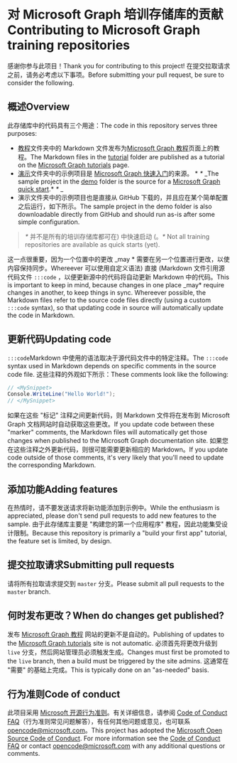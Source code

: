 # <a name="contributing-to-microsoft-graph-training-repositories"></a><span data-ttu-id="d6c14-101">对 Microsoft Graph 培训存储库的贡献</span><span class="sxs-lookup"><span data-stu-id="d6c14-101">Contributing to Microsoft Graph training repositories</span></span>

<span data-ttu-id="d6c14-102">感谢你参与此项目！</span><span class="sxs-lookup"><span data-stu-id="d6c14-102">Thank you for contributing to this project!</span></span> <span data-ttu-id="d6c14-103">在提交拉取请求之前，请务必考虑以下事项。</span><span class="sxs-lookup"><span data-stu-id="d6c14-103">Before submitting your pull request, be sure to consider the following.</span></span>

## <a name="overview"></a><span data-ttu-id="d6c14-104">概述</span><span class="sxs-lookup"><span data-stu-id="d6c14-104">Overview</span></span>

<span data-ttu-id="d6c14-105">此存储库中的代码具有三个用途：</span><span class="sxs-lookup"><span data-stu-id="d6c14-105">The code in this repository serves three purposes:</span></span>

- <span data-ttu-id="d6c14-106">[教程](/tutorial)文件夹中的 Markdown 文件发布为[Microsoft Graph 教程](https://docs.microsoft.com/graph/tutorials)页面上的教程。</span><span class="sxs-lookup"><span data-stu-id="d6c14-106">The Markdown files in the [tutorial](/tutorial) folder are published as a tutorial on the [Microsoft Graph tutorials](https://docs.microsoft.com/graph/tutorials) page.</span></span>
- <span data-ttu-id="d6c14-107">[演示](/demo)文件夹中的示例项目是 [Microsoft Graph 快速入门](https://developer.microsoft.com/graph/quick-start)的来源。 \* *\** _</span><span class="sxs-lookup"><span data-stu-id="d6c14-107">The sample project in the [demo](/demo) folder is the source for a [Microsoft Graph quick start](https://developer.microsoft.com/graph/quick-start).\* *\** _</span></span>
- <span data-ttu-id="d6c14-108">演示文件夹中的示例项目也是直接从 GitHub 下载的，并且应在某个简单配置之后运行，如下所示。</span><span class="sxs-lookup"><span data-stu-id="d6c14-108">The sample project in the demo folder is also downloadable directly from GitHub and should run as-is after some simple configuration.</span></span>

> <span data-ttu-id="d6c14-109">_*\**_ 并不是所有的培训存储库都可在) 中快速启动 (。</span><span class="sxs-lookup"><span data-stu-id="d6c14-109">_*\**_ Not all training repositories are available as quick starts (yet).</span></span>

<span data-ttu-id="d6c14-110">这一点很重要，因为一个位置中的更改 _may \* 需要在另一个位置进行更改，以使内容保持同步。Whereever 可以使用自定义语法) 直接 (Markdown 文件引用源代码文件 `:::code` ，以便更新源中的代码将自动更新 Markdown 中的代码。</span><span class="sxs-lookup"><span data-stu-id="d6c14-110">This is important to keep in mind, because changes in one place _may\* require changes in another, to keep things in sync. Whereever possible, the Markdown files refer to the source code files directly (using a custom `:::code` syntax), so that updating code in source will automatically update the code in Markdown.</span></span>

## <a name="updating-code"></a><span data-ttu-id="d6c14-111">更新代码</span><span class="sxs-lookup"><span data-stu-id="d6c14-111">Updating code</span></span>

<span data-ttu-id="d6c14-112">`:::code`Markdown 中使用的语法取决于源代码文件中的特定注释。</span><span class="sxs-lookup"><span data-stu-id="d6c14-112">The `:::code` syntax used in Markdown depends on specific comments in the source code file.</span></span> <span data-ttu-id="d6c14-113">这些注释的外观如下所示：</span><span class="sxs-lookup"><span data-stu-id="d6c14-113">These comments look like the following:</span></span>

```csharp
// <MySnippet>
Console.WriteLine("Hello World!");
// </MySnippet>
```

<span data-ttu-id="d6c14-114">如果在这些 "标记" 注释之间更新代码，则 Markdown 文件将在发布到 Microsoft Graph 文档网站时自动获取这些更改。</span><span class="sxs-lookup"><span data-stu-id="d6c14-114">If you update code between these "marker" comments, the Markdown files will automatically get those changes when published to the Microsoft Graph documentation site.</span></span> <span data-ttu-id="d6c14-115">如果您在这些注释之外更新代码，则很可能需要更新相应的 Markdown。</span><span class="sxs-lookup"><span data-stu-id="d6c14-115">If you update code outside of those comments, it's very likely that you'll need to update the corresponding Markdown.</span></span>

## <a name="adding-features"></a><span data-ttu-id="d6c14-116">添加功能</span><span class="sxs-lookup"><span data-stu-id="d6c14-116">Adding features</span></span>

<span data-ttu-id="d6c14-117">在热情时，请不要发送请求将新功能添加到示例中。</span><span class="sxs-lookup"><span data-stu-id="d6c14-117">While the enthusiasm is appreciated, please don't send pull requests to add new features to the sample.</span></span> <span data-ttu-id="d6c14-118">由于此存储库主要是 "构建您的第一个应用程序" 教程，因此功能集受设计限制。</span><span class="sxs-lookup"><span data-stu-id="d6c14-118">Because this repository is primarily a "build your first app" tutorial, the feature set is limited, by design.</span></span>

## <a name="submitting-pull-requests"></a><span data-ttu-id="d6c14-119">提交拉取请求</span><span class="sxs-lookup"><span data-stu-id="d6c14-119">Submitting pull requests</span></span>

<span data-ttu-id="d6c14-120">请将所有拉取请求提交到 `master` 分支。</span><span class="sxs-lookup"><span data-stu-id="d6c14-120">Please submit all pull requests to the `master` branch.</span></span>

<!-- markdownlint-disable MD026 -->
## <a name="when-do-changes-get-published"></a><span data-ttu-id="d6c14-121">何时发布更改？</span><span class="sxs-lookup"><span data-stu-id="d6c14-121">When do changes get published?</span></span>

<span data-ttu-id="d6c14-122">发布 [Microsoft Graph 教程](https://docs.microsoft.com/graph/tutorials) 网站的更新不是自动的。</span><span class="sxs-lookup"><span data-stu-id="d6c14-122">Publishing of updates to the [Microsoft Graph tutorials](https://docs.microsoft.com/graph/tutorials) site is not automatic.</span></span> <span data-ttu-id="d6c14-123">必须首先将更改升级到 `live` 分支，然后网站管理员必须触发生成。</span><span class="sxs-lookup"><span data-stu-id="d6c14-123">Changes must first be promoted to the `live` branch, then a build must be triggered by the site admins.</span></span> <span data-ttu-id="d6c14-124">这通常在 "需要" 的基础上完成。</span><span class="sxs-lookup"><span data-stu-id="d6c14-124">This is typically done on an "as-needed" basis.</span></span>

## <a name="code-of-conduct"></a><span data-ttu-id="d6c14-125">行为准则</span><span class="sxs-lookup"><span data-stu-id="d6c14-125">Code of conduct</span></span>

<span data-ttu-id="d6c14-p106">此项目采用 [Microsoft 开源行为准则](https://opensource.microsoft.com/codeofconduct/)。有关详细信息，请参阅 [Code of Conduct FAQ](https://opensource.microsoft.com/codeofconduct/faq/)（行为准则常见问题解答），有任何其他问题或意见，也可联系 [opencode@microsoft.com](mailto:opencode@microsoft.com)。</span><span class="sxs-lookup"><span data-stu-id="d6c14-p106">This project has adopted the [Microsoft Open Source Code of Conduct](https://opensource.microsoft.com/codeofconduct/). For more information see the [Code of Conduct FAQ](https://opensource.microsoft.com/codeofconduct/faq/) or contact [opencode@microsoft.com](mailto:opencode@microsoft.com) with any additional questions or comments.</span></span>
